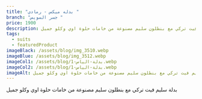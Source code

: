 ```yaml
---
title: "بدله ميكس - رمادي "
branch: "جسر السويس "
price: 1900
description: بدلة سليم فيت تركي مع بنطلون سليم مصنوعة من خامات حلوة اوي وكلو جميل
tags:
  - suits
  - featuredProduct
imageBlack: /assets/blog/img_3510.webp
imageBlue: /assets/blog/img_3512.webp
imageCol1: /assets/blog/بدلة-الياس-1.webp
imageCol2: /assets/blog/بدلة-الياس-1.webp
imageAlt: بدلة سليم فيت تركي مع بنطلون سليم مصنوعة من خامات حلوة اوي وكلو جميل
---
```



بدلة سليم فيت تركي مع بنطلون سليم مصنوعة من خامات حلوة اوي وكلو جميل